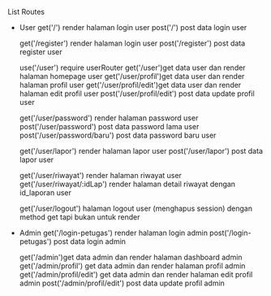 List Routes

- User
  get('/') render halaman login user
  post('/') post data login user

  get('/register') render halaman login user
  post('/register') post data register user

  use('/user') require userRouter
  get('/user')get data user dan render halaman homepage user
  get('/user/profil')get data user dan render halaman profil user
  get('/user/profil/edit')get data user dan render halaman edit profil user
  post('/user/profil/edit') post data update profil user

  get('/user/password') render halaman password user
  post('/user/password') post data password lama user
  post('/user/password/baru') post data password baru user

  get('/user/lapor') render halaman lapor user
  post('/user/lapor') post data lapor user

  get('/user/riwayat') render halaman riwayat user
  get('/user/riwayat/:idLap') render halaman detail riwayat dengan id_laporan user

  get('/user/logout') halaman logout user (menghapus session) dengan method get tapi bukan untuk render

- Admin
  get('/login-petugas') render halaman login admin
  post('/login-petugas') post data login admin

  get('/admin')get data admin dan render halaman dashboard admin
  get('/admin/profil') get data admin dan render halaman profil admin
  get('/admin/profil/edit') get data admin dan render halaman edit profil admin
  post('/admin/profil/edit') post data update profil admin
